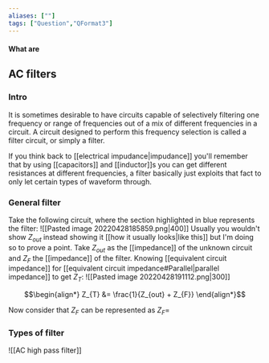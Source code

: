 ```yaml
---
aliases: [""]
tags: ["Question","QFormat3"]
---
```


#### What are
## AC filters
### Intro
It is sometimes desirable to have circuits capable of selectively filtering one frequency or range of frequencies out of a mix of different frequencies in a circuit. A circuit designed to perform this frequency selection is called a filter circuit, or simply a filter.

If you think back to [[electrical impudance|impudance]] you'll remember that by using [[capacitors]] and [[inductor]]s you can get different resistances at different frequencies, a filter basically just exploits that fact to only let certain types of waveform through.

### General filter
Take the following circuit, where the section highlighted in blue represents the filter:
![[Pasted image 20220428185859.png|400]]
Usually you wouldn't show $Z_{out}$ instead showing it [[how it usually looks|like this]] but I'm doing so to prove a point. Take $Z_{out}$ as the [[impedance]] of the unknown circuit and $Z_{F}$ the [[impedance]] of the filter. Knowing [[equivalent circuit impedance]] for [[equivalent circuit impedance#Parallel|parallel impedance]] to get $Z_{T}$:
![[Pasted image 20220428191112.png|300]]

$$\begin{align*}
Z_{T} &= \frac{1}{Z_{out} + Z_{F}} 
\end{align*}$$

Now consider that $Z_{F}$ can be represented as $Z_{F}=$

### Types of filter
![[AC high pass filter]]